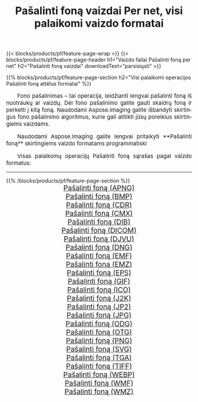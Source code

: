 ﻿---
title: Pašalinti foną vaizdai Per net, visi palaikomi vaizdo formatai 
weight: 3920
url: /lt/net/remove-background 
lang: lt
langdirlevel: 2
locales: zh-hans,ja,it,ru,de,es,fr,nl,id,lt,pl,pt,vi,tr,ko,zh-hant,ar,hi,th,sv,cs,uk,he
description: Naudodami Aspose.Imaging galite lengvai sukurti Pašalinti foną vaizdus per net
---

{{< blocks/products/pf/feature-page-wrap >}}
{{< blocks/products/pf/feature-page-header h1="Vaizdo failai Pašalinti foną per net" h2="Pašalinti foną vaizdai" downloadText="parsisiųsti" >}}


{{% blocks/products/pf/feature-page-section  h2="Visi palaikomi operacijos Pašalinti foną attēlus formatai" %}}
<p align="justify" style="text-indent:2em;font-size:15px;">
Fono pašalinimas – tai operacija, leidžianti lengvai pašalinti foną iš nuotraukų ar vaizdų. Dėl fono pašalinimo galite gauti skaidrų foną ir perkelti į kitą foną. Naudodami Aspose.Imaging galite išbandyti skirtingus fono pašalinimo algoritmus, kurie gali atitikti jūsų poreikius skirtingiems vaizdams.
</p>
<p align="justify" style="text-indent:2em;font-size:15px;">
Naudodami Aspose.Imaging galite lengvai pritaikyti **Pašalinti foną** skirtingiems vaizdo formatams programmatiski
</p>
<p align="justify" style="text-indent:2em;font-size:15px;">
Visas palaikomų operacijų Pašalinti foną sąrašas pagal vaizdo formatus:
</p>
<hr/>
{{% /blocks/products/pf/feature-page-section %}}
<div class="container-fluid productfamilypage bg-gray">
    <div class="convertypes bg-gray agp-content section">
        <div class="container">
		<div class="row other-converters" style="gap: 10px;font-size: 19px;text-align:center;">
		    <div class='col-md-2 other-converter remove-lp remove-rp'><a href="/imaging/lt/net/remove-background/apng" style="padding:15px;">Pašalinti foną (APNG)</a></div><div class='col-md-2 other-converter remove-lp remove-rp'><a href="/imaging/lt/net/remove-background/bmp" style="padding:15px;">Pašalinti foną (BMP)</a></div><div class='col-md-2 other-converter remove-lp remove-rp'><a href="/imaging/lt/net/remove-background/cdr" style="padding:15px;">Pašalinti foną (CDR)</a></div><div class='col-md-2 other-converter remove-lp remove-rp'><a href="/imaging/lt/net/remove-background/cmx" style="padding:15px;">Pašalinti foną (CMX)</a></div><div class='col-md-2 other-converter remove-lp remove-rp'><a href="/imaging/lt/net/remove-background/dib" style="padding:15px;">Pašalinti foną (DIB)</a></div><div class='col-md-2 other-converter remove-lp remove-rp'><a href="/imaging/lt/net/remove-background/dicom" style="padding:15px;">Pašalinti foną (DICOM)</a></div><div class='col-md-2 other-converter remove-lp remove-rp'><a href="/imaging/lt/net/remove-background/djvu" style="padding:15px;">Pašalinti foną (DJVU)</a></div><div class='col-md-2 other-converter remove-lp remove-rp'><a href="/imaging/lt/net/remove-background/dng" style="padding:15px;">Pašalinti foną (DNG)</a></div><div class='col-md-2 other-converter remove-lp remove-rp'><a href="/imaging/lt/net/remove-background/emf" style="padding:15px;">Pašalinti foną (EMF)</a></div><div class='col-md-2 other-converter remove-lp remove-rp'><a href="/imaging/lt/net/remove-background/emz" style="padding:15px;">Pašalinti foną (EMZ)</a></div><div class='col-md-2 other-converter remove-lp remove-rp'><a href="/imaging/lt/net/remove-background/eps" style="padding:15px;">Pašalinti foną (EPS)</a></div><div class='col-md-2 other-converter remove-lp remove-rp'><a href="/imaging/lt/net/remove-background/gif" style="padding:15px;">Pašalinti foną (GIF)</a></div><div class='col-md-2 other-converter remove-lp remove-rp'><a href="/imaging/lt/net/remove-background/ico" style="padding:15px;">Pašalinti foną (ICO)</a></div><div class='col-md-2 other-converter remove-lp remove-rp'><a href="/imaging/lt/net/remove-background/j2k" style="padding:15px;">Pašalinti foną (J2K)</a></div><div class='col-md-2 other-converter remove-lp remove-rp'><a href="/imaging/lt/net/remove-background/jp2" style="padding:15px;">Pašalinti foną (JP2)</a></div><div class='col-md-2 other-converter remove-lp remove-rp'><a href="/imaging/lt/net/remove-background/jpg" style="padding:15px;">Pašalinti foną (JPG)</a></div><div class='col-md-2 other-converter remove-lp remove-rp'><a href="/imaging/lt/net/remove-background/odg" style="padding:15px;">Pašalinti foną (ODG)</a></div><div class='col-md-2 other-converter remove-lp remove-rp'><a href="/imaging/lt/net/remove-background/otg" style="padding:15px;">Pašalinti foną (OTG)</a></div><div class='col-md-2 other-converter remove-lp remove-rp'><a href="/imaging/lt/net/remove-background/png" style="padding:15px;">Pašalinti foną (PNG)</a></div><div class='col-md-2 other-converter remove-lp remove-rp'><a href="/imaging/lt/net/remove-background/svg" style="padding:15px;">Pašalinti foną (SVG)</a></div><div class='col-md-2 other-converter remove-lp remove-rp'><a href="/imaging/lt/net/remove-background/tga" style="padding:15px;">Pašalinti foną (TGA)</a></div><div class='col-md-2 other-converter remove-lp remove-rp'><a href="/imaging/lt/net/remove-background/tiff" style="padding:15px;">Pašalinti foną (TIFF)</a></div><div class='col-md-2 other-converter remove-lp remove-rp'><a href="/imaging/lt/net/remove-background/webp" style="padding:15px;">Pašalinti foną (WEBP)</a></div><div class='col-md-2 other-converter remove-lp remove-rp'><a href="/imaging/lt/net/remove-background/wmf" style="padding:15px;">Pašalinti foną (WMF)</a></div><div class='col-md-2 other-converter remove-lp remove-rp'><a href="/imaging/lt/net/remove-background/wmz" style="padding:15px;">Pašalinti foną (WMZ)</a></div>
                </div>
        </div>
    </div>
</div>
<br/>
